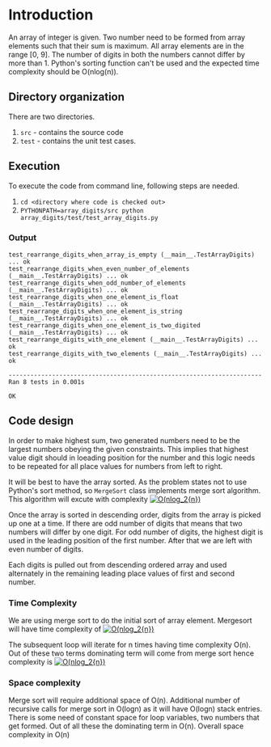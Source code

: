 # Introduction

An array of integer is given. Two number need to be formed from array elements such that their sum is maximum. All array elements are in the range [0, 9]. The number of digits in both the numbers cannot differ by more than 1. Python's sorting function can't be used and the expected time complexity should be O(nlog(n)).

## Directory organization

There are two directories. 
1. `src` - contains the source code
2. `test` - contains the unit test cases. 

## Execution

To execute the code from command line, following steps are needed.

1. `cd <directory where code is checked out>`
2. `PYTHONPATH=array_digits/src python array_digits/test/test_array_digits.py`

### Output
```
test_rearrange_digits_when_array_is_empty (__main__.TestArrayDigits) ... ok
test_rearrange_digits_when_even_number_of_elements (__main__.TestArrayDigits) ... ok
test_rearrange_digits_when_odd_number_of_elements (__main__.TestArrayDigits) ... ok
test_rearrange_digits_when_one_element_is_float (__main__.TestArrayDigits) ... ok
test_rearrange_digits_when_one_element_is_string (__main__.TestArrayDigits) ... ok
test_rearrange_digits_when_one_element_is_two_digited (__main__.TestArrayDigits) ... ok
test_rearrange_digits_with_one_element (__main__.TestArrayDigits) ... ok
test_rearrange_digits_with_two_elements (__main__.TestArrayDigits) ... ok

----------------------------------------------------------------------
Ran 8 tests in 0.001s

OK
```


## Code design

In order to make highest sum, two generated numbers need to be the largest numbers obeying the given constraints. This implies that highest value digit should in loeading position for the number and this logic needs to be repeated for all place values for numbers from left to right.

It will be best to have the array sorted. As the problem states not to use Python's sort method, so `MergeSort` class implements merge sort algorithm. This algorithm will excute with complexity <a href="https://www.codecogs.com/eqnedit.php?latex=O(nlog_2{n})" target="_blank"><img src="https://latex.codecogs.com/gif.latex?O(nlog_2{n})" title="O(nlog_2{n})" /></a>

Once the array is sorted in descending order, digits from the array is picked up one at a time. If there are odd number of digits that means that two numbers will differ by one digit. For odd number of digits, the highest digit is used in the leading position of the first number. After that we are left with even number of digits.

Each digits is pulled out from descending ordered array and used alternately in the remaining leading place values of first and second number. 

### Time Complexity

We are using merge sort to do the initial sort of array element. Mergesort will have time complexity of <a href="https://www.codecogs.com/eqnedit.php?latex=O(nlog_2{n})" target="_blank"><img src="https://latex.codecogs.com/gif.latex?O(nlog_2{n})" title="O(nlog_2{n})" /></a> 

The subsequent loop will iterate for n times having time complexity O(n). Out of these two terms dominating term will come from merge sort hence complexity is <a href="https://www.codecogs.com/eqnedit.php?latex=O(nlog_2{n})" target="_blank"><img src="https://latex.codecogs.com/gif.latex?O(nlog_2{n})" title="O(nlog_2{n})" /></a>

### Space complexity

Merge sort will require additional space of O(n). Additional number of recursive calls for merge sort in O(logn) as it will have O(logn) stack entries. There is some need of constant space for loop variables, two numbers that get formed. Out of all these the dominating term in O(n). Overall space complexity in O(n)
